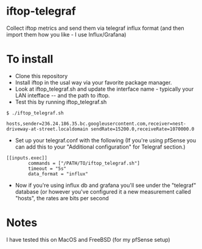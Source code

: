 # iftop-telegraf
Collect iftop metrics and send them via telegraf influx format (and then import them how you like - I use Influx/Grafana)

# To install

 - Clone this repository
 - Install iftop in the usal way via your favorite package manager.
 - Look at iftop_telegraf.sh and update the interface name - typically your LAN intefface -- and the path to iftop.
 - Test this by running iftop_telegraf.sh

```
$ ./iftop_telegraf.sh

hosts,sender=236.24.186.35.bc.googleusercontent.com,receiver=nest-driveway-at-street.localdomain sendRate=15200.0,receiveRate=1070000.0
 ```

 - Set up your telegraf.conf with the following (If you're using pfSense you can add this to your "Additional configuration" for Telegraf section.)
  
```
[[inputs.exec]]
        commands = ["/PATH/TO/iftop_telegraf.sh"]
        timeout = "5s"
        data_format = "influx"
```

 - Now if you're using influx db and grafana you'll see under the "telegraf" database (or however you've configured it a new measurement called "hosts", the rates are bits per second
 

# Notes

I have tested this on MacOS and FreeBSD (for my pfSense setup)
